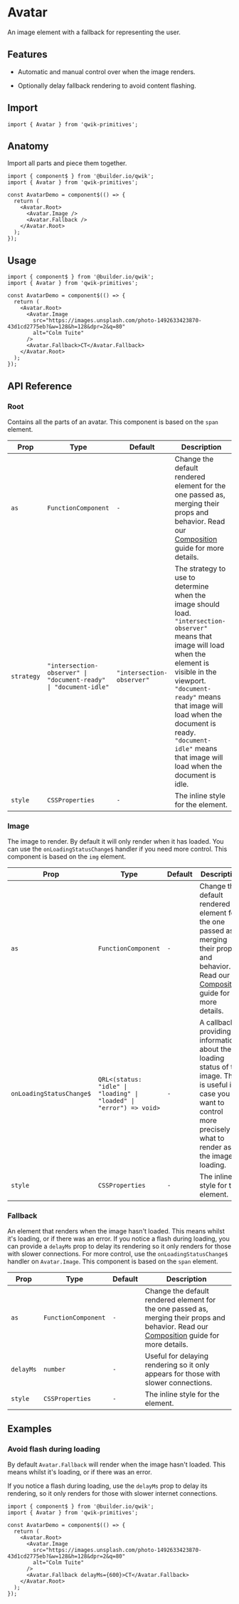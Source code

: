 # Avatar

An image element with a fallback for representing the user.

## Features

- Automatic and manual control over when the image renders.

- Optionally delay fallback rendering to avoid content flashing.

## Import

```tsx
import { Avatar } from 'qwik-primitives';
```

## Anatomy

Import all parts and piece them together.

```tsx
import { component$ } from '@builder.io/qwik';
import { Avatar } from 'qwik-primitives';

const AvatarDemo = component$(() => {
  return (
    <Avatar.Root>
      <Avatar.Image />
      <Avatar.Fallback />
    </Avatar.Root>
  );
});
```

## Usage

```tsx
import { component$ } from '@builder.io/qwik';
import { Avatar } from 'qwik-primitives';

const AvatarDemo = component$(() => {
  return (
    <Avatar.Root>
      <Avatar.Image
        src="https://images.unsplash.com/photo-1492633423870-43d1cd2775eb?&w=128&h=128&dpr=2&q=80"
        alt="Colm Tuite"
      />
      <Avatar.Fallback>CT</Avatar.Fallback>
    </Avatar.Root>
  );
});
```

## API Reference

### Root

Contains all the parts of an avatar. This component is based on the `span` element.

| Prop       | Type                                                             | Default                   | Description                                                                                                                                                                                                                                                                                                      |
| ---------- | ---------------------------------------------------------------- | ------------------------- | ---------------------------------------------------------------------------------------------------------------------------------------------------------------------------------------------------------------------------------------------------------------------------------------------------------------- |
| `as`       | `FunctionComponent`                                              | `-`                       | Change the default rendered element for the one passed as, merging their props and behavior. Read our [Composition](https://github.com/ZAHON/qwik-primitives/blob/main/packages/primitives/docs/composition.md) guide for more details.                                                                          |
| `strategy` | `"intersection-observer" \| "document-ready" \| "document-idle"` | `"intersection-observer"` | The strategy to use to determine when the image should load. `"intersection-observer"` means that image will load when the element is visible in the viewport. `"document-ready"` means that image will load when the document is ready. `"document-idle"` means that image will load when the document is idle. |
| `style`    | `CSSProperties`                                                  | `-`                       | The inline style for the element.                                                                                                                                                                                                                                                                                |

### Image

The image to render. By default it will only render when it has loaded. You can use the `onLoadingStatusChange$` handler if you need more control. This component is based on the `img` element.

| Prop                     | Type                                                                | Default | Description                                                                                                                                                                                                                             |
| ------------------------ | ------------------------------------------------------------------- | ------- | --------------------------------------------------------------------------------------------------------------------------------------------------------------------------------------------------------------------------------------- |
| `as`                     | `FunctionComponent`                                                 | `-`     | Change the default rendered element for the one passed as, merging their props and behavior. Read our [Composition](https://github.com/ZAHON/qwik-primitives/blob/main/packages/primitives/docs/composition.md) guide for more details. |
| `onLoadingStatusChange$` | `QRL<(status: "idle" \| "loading" \| "loaded" \| "error") => void>` | `-`     | A callback providing information about the loading status of the image. This is useful in case you want to control more precisely what to render as the image is loading.                                                               |
| `style`                  | `CSSProperties`                                                     | `-`     | The inline style for the element.                                                                                                                                                                                                       |

### Fallback

An element that renders when the image hasn't loaded. This means whilst it's loading, or if there was an error. If you notice a flash during loading, you can provide a `delayMs` prop to delay its rendering so it only renders for those with slower connections. For more control, use the `onLoadingStatusChange$` handler on `Avatar.Image`. This component is based on the `span` element.

| Prop      | Type                | Default | Description                                                                                                                                                                                                                             |
| --------- | ------------------- | ------- | --------------------------------------------------------------------------------------------------------------------------------------------------------------------------------------------------------------------------------------- |
| `as`      | `FunctionComponent` | `-`     | Change the default rendered element for the one passed as, merging their props and behavior. Read our [Composition](https://github.com/ZAHON/qwik-primitives/blob/main/packages/primitives/docs/composition.md) guide for more details. |
| `delayMs` | `number`            | `-`     | Useful for delaying rendering so it only appears for those with slower connections.                                                                                                                                                     |
| `style`   | `CSSProperties`     | `-`     | The inline style for the element.                                                                                                                                                                                                       |

## Examples

### Avoid flash during loading

By default `Avatar.Fallback` will render when the image hasn't loaded. This means whilst it's loading, or if there was an error.

If you notice a flash during loading, use the `delayMs` prop to delay its rendering, so it only renders for those with slower internet connections.

```tsx
import { component$ } from '@builder.io/qwik';
import { Avatar } from 'qwik-primitives';

const AvatarDemo = component$(() => {
  return (
    <Avatar.Root>
      <Avatar.Image
        src="https://images.unsplash.com/photo-1492633423870-43d1cd2775eb?&w=128&h=128&dpr=2&q=80"
        alt="Colm Tuite"
      />
      <Avatar.Fallback delayMs={600}>CT</Avatar.Fallback>
    </Avatar.Root>
  );
});
```
